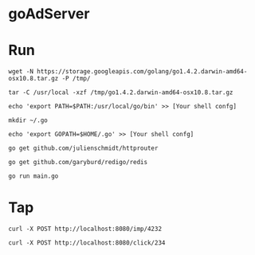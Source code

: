 # goAdServer

# Run

    wget -N https://storage.googleapis.com/golang/go1.4.2.darwin-amd64-osx10.8.tar.gz -P /tmp/

    tar -C /usr/local -xzf /tmp/go1.4.2.darwin-amd64-osx10.8.tar.gz

    echo 'export PATH=$PATH:/usr/local/go/bin' >> [Your shell confg]

    mkdir ~/.go

    echo 'export GOPATH=$HOME/.go' >> [Your shell confg]

    go get github.com/julienschmidt/httprouter

    go get github.com/garyburd/redigo/redis

    go run main.go


# Tap
    curl -X POST http://localhost:8080/imp/4232

    curl -X POST http://localhost:8080/click/234
